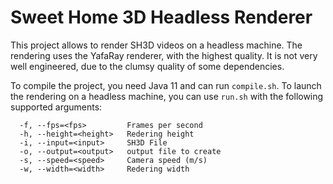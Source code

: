# Sweet Home 3D Headless Renderer

This project allows to render SH3D videos on a headless machine. The rendering uses the YafaRay renderer, with the highest quality.
It is not very well engineered, due to the clumsy quality of some dependencies.

To compile the project, you need Java 11 and can run `compile.sh`.
To launch the rendering on a headless machine, you can use `run.sh` with the following supported arguments:

```
  -f, --fps=<fps>         Frames per second
  -h, --height=<height>   Redering height
  -i, --input=<input>     SH3D File
  -o, --output=<output>   output file to create
  -s, --speed=<speed>     Camera speed (m/s)
  -w, --width=<width>     Redering width
```
